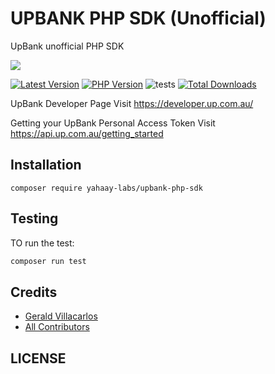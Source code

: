 # UPBANK PHP SDK (Unofficial)
UpBank unofficial PHP SDK


<p align="center">

![](./banner.png)

</p>

<!-- BADGES_START -->
[![Latest Version][badge-release]][packagist]
[![PHP Version][badge-php]][php]
![tests](https://github.com/JustSteveKing/php-sdk/workflows/tests/badge.svg)
[![Total Downloads][badge-downloads]][downloads]

[badge-release]: https://img.shields.io/packagist/v/juststeveking/php-sdk.svg?style=flat-square&label=release
[badge-php]: https://img.shields.io/packagist/php-v/juststeveking/php-sdk.svg?style=flat-square
[badge-downloads]: https://img.shields.io/packagist/dt/juststeveking/php-sdk.svg?style=flat-square&colorB=mediumvioletred

[packagist]: https://packagist.org/packages/juststeveking/php-sdk
[php]: https://php.net
[downloads]: https://packagist.org/packages/juststeveking/php-sdk
<!-- BADGES_END -->


UpBank Developer Page
Visit https://developer.up.com.au/

Getting your UpBank Personal Access Token
Visit https://api.up.com.au/getting_started

## Installation

```shell
composer require yahaay-labs/upbank-php-sdk
```

## Testing

TO run the test:

```bash
composer run test
```

## Credits

- [Gerald Villacarlos](https://github.com/eLBirador)
- [All Contributors](../../contributors)

## LICENSE
